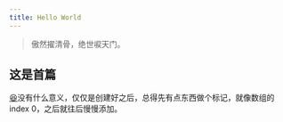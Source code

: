 ```yaml
---
title: Hello World
---
```

> 傲然擢清骨，绝世唳天门。

## 这是首篇

 [😆](https://emojipedia.org/grinning-squinting-face/)没有什么意义，仅仅是创建好之后，总得先有点东西做个标记，就像数组的index 0，之后就往后慢慢添加。
